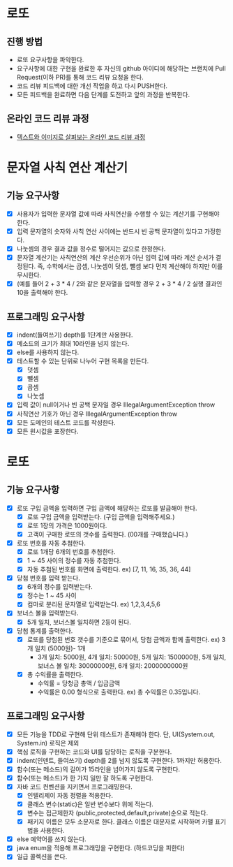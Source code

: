 # 로또
## 진행 방법
* 로또 요구사항을 파악한다.
* 요구사항에 대한 구현을 완료한 후 자신의 github 아이디에 해당하는 브랜치에 Pull Request(이하 PR)를 통해 코드 리뷰 요청을 한다.
* 코드 리뷰 피드백에 대한 개선 작업을 하고 다시 PUSH한다.
* 모든 피드백을 완료하면 다음 단계를 도전하고 앞의 과정을 반복한다.

## 온라인 코드 리뷰 과정
* [텍스트와 이미지로 살펴보는 온라인 코드 리뷰 과정](https://github.com/next-step/nextstep-docs/tree/master/codereview)

# 문자열 사칙 연산 계산기 
## 기능 요구사항
* [x] 사용자가 입력한 문자열 값에 따라 사칙연산을 수행할 수 있는 계산기를 구현해야 한다.
* [x] 입력 문자열의 숫자와 사칙 연산 사이에는 반드시 빈 공백 문자열이 있다고 가정한다.
* [x] 나눗셈의 경우 결과 값을 정수로 떨어지는 값으로 한정한다.
* [x] 문자열 계산기는 사칙연산의 계산 우선순위가 아닌 입력 값에 따라 계산 순서가 결정된다. 즉, 수학에서는 곱셈, 나눗셈이 덧셈, 뺄셈 보다 먼저 계산해야 하지만 이를 무시한다.
* [x] (예를 들어 2 + 3 * 4 / 2와 같은 문자열을 입력할 경우 2 + 3 * 4 / 2 실행 결과인 10을 출력해야 한다.

## 프로그래밍 요구사항
* [x] indent(들여쓰기) depth를 1단계만 사용한다.
* [x] 메소드의 크기가 최대 10라인을 넘지 않는다. 
* [x] else를 사용하지 않는다.
* [x] 테스트할 수 있는 단위로 나누어 구현 목록을 만든다. 
  * [x] 덧셈
  * [x] 뺄셈
  * [x] 곱셈
  * [x] 나눗셈
* [x] 입력 값이 null이거나 빈 공백 문자일 경우 IllegalArgumentException throw
* [x] 사칙연산 기호가 아닌 경우 IllegalArgumentException throw
* [x] 모든 도메인의 테스트 코드를 작성한다.
* [x] 모든 원시값을 포장한다.

# 로또
## 기능 요구사항
* [x] 로또 구입 금액을 입력하면 구입 금액에 해당하는 로또를 발급해야 한다.
  * [x] 로또 구입 금액을 입력받는다. (구입 금액을 입력해주세요.)
  * [x] 로또 1장의 가격은 1000원이다.
  * [x] 고객이 구매한 로또의 갯수를 출력한다. (00개를 구매했습니다.)
* [x] 로또 번호를 자동 추첨한다.
  * [x] 로또 1개당 6개의 번호를 추첨한다. 
  * [x] 1 ~ 45 사이의 정수를 자동 추첨한다. 
  * [x] 자동 추첨된 번호를 화면에 출력한다. ex) [7, 11, 16, 35, 36, 44]
* [x] 당첨 번호를 입력 받는다.
  * [x] 6개의 정수를 입력받는다.
  * [x] 정수는 1 ~ 45 사이
  * [x] 컴마로 분리된 문자열로 입력받는다. ex) 1,2,3,4,5,6
* [x] 보너스 볼을 입력받는다.
  * [x] 5개 일치, 보너스볼 일치하면 2등이 된다.
* [x] 당첨 통계를 출력한다.
  * [x] 로또를 당첨된 번호 갯수를 기준으로 묶어서, 당첨 금액과 함께 출력한다. ex) 3개 일치 (5000원)- 1개
    * 3개 일치: 5000원, 4개 일치: 50000원, 5개 일치: 1500000원, 5개 일치, 보너스 볼 일치: 30000000원, 6개 일치: 2000000000원
  * [x] 총 수익률을 출력한다. 
    * 수익률 = 당청금 총액 / 입금금액
    * 수익률은 0.00 형식으로 출력한다. ex) 총 수익률은 0.35입니다.
## 프로그래밍 요구사항
* [x] 모든 기능을 TDD로 구현해 단위 테스트가 존재해야 한다. 단, UI(System.out, System.in) 로직은 제외 
* [x] 핵심 로직을 구현하는 코드와 UI를 담당하는 로직을 구분한다.
* [x] indent(인덴트, 들여쓰기) depth를 2를 넘지 않도록 구현한다. 1까지만 허용한다.
* [x] 함수(또는 메소드)의 길이가 15라인을 넘어가지 않도록 구현한다.
* [x] 함수(또는 메소드)가 한 가지 일만 잘 하도록 구현한다.
* [x] 자바 코드 컨벤션을 지키면서 프로그래밍한다.
  * [x] 인텔리제이 자동 정렬을 적용한다.
  * [x] 클래스 변수(static)은 일반 변수보다 위에 적는다.
  * [x] 변수는 접근제한자 (public,protected,default,private)순으로 적는다.
  * [x] 패키지 이름은 모두 소문자로 한다. 클래스 이름은 대문자로 시작하며 카맬 표기법을 사용한다.
* [x] else 예약어를 쓰지 않는다.
* [x] java enum을 적용해 프로그래밍을 구현한다. (하드코딩을 피한다)
* [x] 일급 콜렉션을 쓴다.